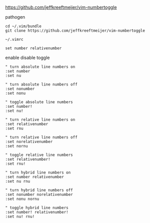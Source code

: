 https://github.com/jeffkreeftmeijer/vim-numbertoggle

pathogen
```
cd ~/.vim/bundle
git clone https://github.com/jeffkreeftmeijer/vim-numbertoggle
```


`~/.vimrc`
```vim
set number relativenumber
```


enable disable toggle


```
" turn absolute line numbers on
:set number
:set nu

" turn absolute line numbers off
:set nonumber
:set nonu

" toggle absolute line numbers
:set number!
:set nu!
```
```
" turn relative line numbers on
:set relativenumber
:set rnu

" turn relative line numbers off
:set norelativenumber
:set nornu

" toggle relative line numbers
:set relativenumber!
:set rnu!
```

```
" turn hybrid line numbers on
:set number relativenumber
:set nu rnu

" turn hybrid line numbers off
:set nonumber norelativenumber
:set nonu nornu

" toggle hybrid line numbers
:set number! relativenumber!
:set nu! rnu!
```
